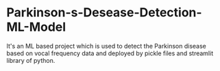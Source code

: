 # Parkinson-s-Desease-Detection-ML-Model
It's an ML based project which is used to detect the Parkinson disease based on vocal frequency data and deployed by pickle files and streamlit library of python.
